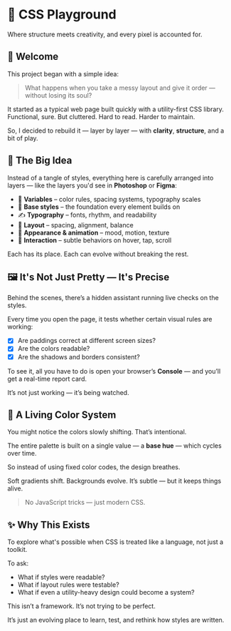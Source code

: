 # 🌈 CSS Playground

Where structure meets creativity, and every pixel is accounted for.


## 👋 Welcome

This project began with a simple idea:

> What happens when you take a messy layout and give it order — without losing its soul?

It started as a typical web page built quickly with a utility-first CSS library. Functional, sure. But cluttered. Hard to read. Harder to maintain.

So, I decided to rebuild it — layer by layer — with **clarity**, **structure**, and a bit of play.


## 🧠 The Big Idea

Instead of a tangle of styles, everything here is carefully arranged into layers — like the layers you'd see in **Photoshop** or **Figma**:

- 🎨 **Variables** – color rules, spacing systems, typography scales
- 🧱 **Base styles** – the foundation every element builds on
- ✍️ **Typography** – fonts, rhythm, and readability
- 📐 **Layout** – spacing, alignment, balance
- 💫 **Appearance & animation** – mood, motion, texture
- 🧭 **Interaction** – subtle behaviors on hover, tap, scroll

Each has its place. Each can evolve without breaking the rest.


## 🖼 It's Not Just Pretty — It's Precise

Behind the scenes, there’s a hidden assistant running live checks on the styles.

Every time you open the page, it tests whether certain visual rules are working:

- [x] Are paddings correct at different screen sizes?
- [x] Are the colors readable?
- [x] Are the shadows and borders consistent?

To see it, all you have to do is open your browser’s **Console** — and you’ll get a real-time report card.

It’s not just working — it’s being watched.


## 🌿 A Living Color System

You might notice the colors slowly shifting. That’s intentional.

The entire palette is built on a single value — a **base hue** — which cycles over time.

So instead of using fixed color codes, the design breathes.

Soft gradients shift. Backgrounds evolve. It’s subtle — but it keeps things alive.

> No JavaScript tricks — just modern CSS.


## ✨ Why This Exists

To explore what's possible when CSS is treated like a language, not just a toolkit.

To ask:

- What if styles were readable?
- What if layout rules were testable?
- What if even a utility-heavy design could become a system?

This isn’t a framework. It’s not trying to be perfect.

It’s just an evolving place to learn, test, and rethink how styles are written.
